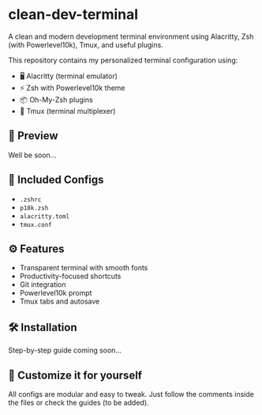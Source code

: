 # clean-dev-terminal
A clean and modern development terminal environment using Alacritty, Zsh (with Powerlevel10k), Tmux, and useful plugins.

This repository contains my personalized terminal configuration using:

- 🖥️ Alacritty (terminal emulator)
- ⚡ Zsh with Powerlevel10k theme
- 📦 Oh-My-Zsh plugins
- 🔀 Tmux (terminal multiplexer)

## 📸 Preview

Well be soon...

## 📂 Included Configs

- `.zshrc`
- `p10k.zsh`
- `alacritty.toml`
- `tmux.conf`

## ⚙️ Features

- Transparent terminal with smooth fonts
- Productivity-focused shortcuts
- Git integration
- Powerlevel10k prompt
- Tmux tabs and autosave

## 🛠 Installation

Step-by-step guide coming soon...

## 📌 Customize it for yourself

All configs are modular and easy to tweak. Just follow the comments inside the files or check the guides (to be added).
